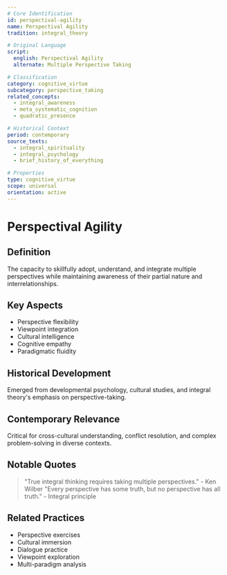 ```yaml
---
# Core Identification
id: perspectival-agility
name: Perspectival Agility
tradition: integral_theory

# Original Language
script:
  english: Perspectival Agility
  alternate: Multiple Perspective Taking

# Classification
category: cognitive_virtue
subcategory: perspective_taking
related_concepts:
  - integral_awareness
  - meta_systematic_cognition
  - quadratic_presence

# Historical Context
period: contemporary
source_texts:
  - integral_spirituality
  - integral_psychology
  - brief_history_of_everything

# Properties
type: cognitive_virtue
scope: universal
orientation: active
---
```


# Perspectival Agility

## Definition
The capacity to skillfully adopt, understand, and integrate multiple perspectives while maintaining awareness of their partial nature and interrelationships.

## Key Aspects
- Perspective flexibility
- Viewpoint integration
- Cultural intelligence
- Cognitive empathy
- Paradigmatic fluidity

## Historical Development
Emerged from developmental psychology, cultural studies, and integral theory's emphasis on perspective-taking.

## Contemporary Relevance
Critical for cross-cultural understanding, conflict resolution, and complex problem-solving in diverse contexts.

## Notable Quotes
> "True integral thinking requires taking multiple perspectives." - Ken Wilber
> "Every perspective has some truth, but no perspective has all truth." - Integral principle

## Related Practices
- Perspective exercises
- Cultural immersion
- Dialogue practice
- Viewpoint exploration
- Multi-paradigm analysis